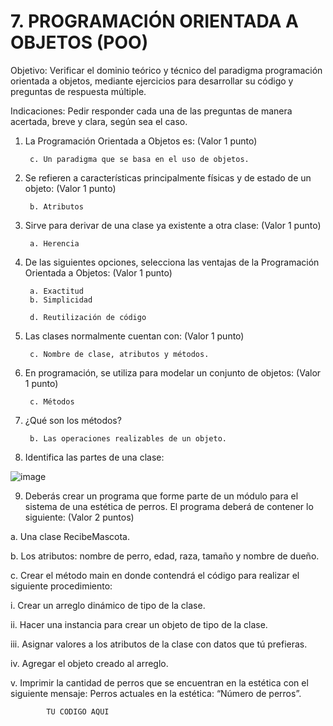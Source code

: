 # 7. PROGRAMACIÓN ORIENTADA A OBJETOS (POO)
Objetivo: Verificar el dominio teórico y técnico del paradigma programación orientada a
objetos, mediante ejercicios para desarrollar su código y preguntas de respuesta
múltiple.

Indicaciones: Pedir responder cada una de las preguntas de manera acertada, breve y
clara, según sea el caso.

1. La Programación Orientada a Objetos es: (Valor 1 punto)

        c. Un paradigma que se basa en el uso de objetos.
      
2. Se refieren a características principalmente físicas y de estado de un objeto: (Valor 1 punto)


        b. Atributos
    
         

3. Sirve para derivar de una clase ya existente a otra clase: (Valor 1 punto)

        a. Herencia
 
        
4. De las siguientes opciones, selecciona las ventajas de la Programación Orientada a Objetos: (Valor 1 punto)

        a. Exactitud
        b. Simplicidad
  
        d. Reutilización de código
        
5. Las clases normalmente cuentan con: (Valor 1 punto)

  
        c. Nombre de clase, atributos y métodos.
        
6. En programación, se utiliza para modelar un conjunto de objetos: (Valor 1 punto)

     
        c. Métodos
        
7. ¿Qué son los métodos?

       
        b. Las operaciones realizables de un objeto.

        
8. Identifica las partes de una clase:

![image](https://user-images.githubusercontent.com/91554777/180586095-9353e40d-fa61-4852-aa52-8e59dc773efd.png)

9. Deberás crear un programa que forme parte de un módulo para el sistema de una
estética de perros. El programa deberá de contener lo siguiente: (Valor 2 puntos)

a. Una clase RecibeMascota.

b. Los atributos: nombre de perro, edad, raza, tamaño y nombre de dueño.

c. Crear el método main en donde contendrá el código para realizar el
siguiente procedimiento:

  i. Crear un arreglo dinámico de tipo de la clase.
  
  ii. Hacer una instancia para crear un objeto de tipo de la clase.
  
  iii. Asignar valores a los atributos de la clase con datos que tú prefieras.
  
  iv. Agregar el objeto creado al arreglo.
  
  v. Imprimir la cantidad de perros que se encuentran en la estética con el
  siguiente mensaje: Perros actuales en la estética: “Número de
  perros”.

            TU CODIGO AQUI
